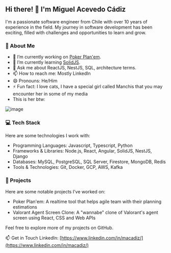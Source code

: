 ## Hi there! 👋 I'm Miguel Acevedo Cádiz
I'm a passionate software engineer from Chile with over 10 years of experience in the field. My journey in software development has been exciting, filled with challenges and opportunities to learn and grow.

### 🚀 About Me
  - 🔭 I’m currently working on [Poker Plan'em](https://www.pokerplanem.com).
  - 🌱 I’m currently learning [SolidJS](https://www.solidjs.com/).
  - 💬 Ask me about ReactJS, NestJS, SQL, architecture terms.
  - 📫 How to reach me: Mostly LinkedIn
  - 😄 Pronouns: He/Him
  - ⚡ Fun fact: I love cats, I have a special girl called Manchis that you may encounter her in some of my media
  - This is her btw:

![image](https://github.com/macadiz/macadiz/assets/7191000/1484c146-cd83-4f95-aa31-e253298af229)

    
### 💻 Tech Stack
Here are some technologies I work with:

- Programming Languages: Javascript, Typescript, Python
- Frameworks & Libraries: Node.js, React, Angular, SolidJS, NestJS, Django
- Databases: MySQL, PostgreSQL, SQL Server, Firestore, MongoDB, Redis
- Tools & Technologies: Git, Docker, GCP, AWS, Kafka

### 📝 Projects
Here are some notable projects I've worked on:

- Poker Plan'em: A realtime tool that helps agile team with their planning estimations
- Valorant Agent Screen Clone: A "wannabe" clone of Valorant's agent screen using React, CSS and Web APIs

Feel free to explore more of my projects on GitHub.

📫 Get in Touch
LinkedIn: [https://www.linkedin.com/in/macadiz/](https://www.linkedin.com/in/macadiz/)
